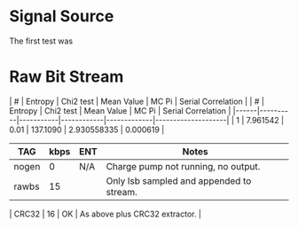 
# Signal Source #

The first test was


# Raw Bit Stream #

| #    | Entropy  | Chi2 test | Mean Value | MC Pi       | Serial Correlation |
| #    | Entropy  | Chi2 test | Mean Value | MC Pi       | Serial Correlation |
|------|----------|-----------|------------|-------------|--------------------|
| 1    | 7.961542 | 0.01      | 137.1090   | 2.930558335 | 0.000619           |




| TAG    | kbps  | ENT | Notes                                 |
|--------|-------|-----|---------------------------------------|
| nogen  | 0     | N/A | Charge pump not running, no output.   |
| rawbs | 15      |     | Only lsb sampled and appended to stream.  |

| CRC32  | 16    | OK  | As above plus CRC32 extractor.        |

